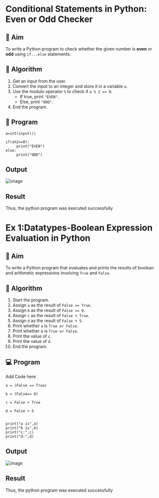 # Conditional Statements in Python: Even or Odd Checker

## 🎯 Aim
To write a Python program to check whether the given number is **even** or **odd** using `if...else` statements.

## 🧠 Algorithm
1. Get an input from the user.
2. Convert the input to an integer and store it in a variable `a`.
3. Use the modulo operator `%` to check if `a % 2 == 0`.
   - If true, print `"EVEN"`.
   - Else, print `"ODD"`.
4. End the program.

## 🧾 Program
```
a=int(input())

if(a%2==0):
     print("EVEN")
else:
     print("ODD")
```
## Output
![image](https://github.com/user-attachments/assets/e0509053-337e-4109-8509-440cd95de43c)

## Result
Thus, the python program was executed successfully




# Ex 1:Datatypes-Boolean Expression Evaluation in Python

## 🎯 Aim
To write a Python program that evaluates and prints the results of boolean and arithmetic expressions involving `True` and `False`.

## 🧠 Algorithm
1. Start the program.
2. Assign `a` as the result of `False == True`.
3. Assign `b` as the result of `False == 0`.
4. Assign `c` as the result of `False + True`.
5. Assign `d` as the result of `False + 5`.
6. Print whether `a` is `True or False`.
7. Print whether `b` is `True or False`.
8. Print the value of `c`.
9. Print the value of `d`.
10. End the program.

## 💻 Program
Add Code here
```
a = (False == True)

b = (False== 0)

c = False + True

d = False + 5


print("a is",a)
print("b is",b)
print("c:",c)
print("d:",d)
```

## Output

![image](https://github.com/user-attachments/assets/982c46c2-a4d1-40d2-887d-4bdd283abd4b)

## Result
Thus, the python program was executed successfully
